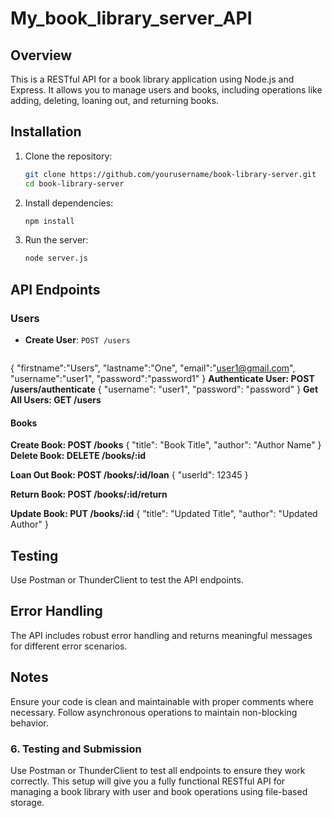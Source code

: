# My_book_library_server_API

## Overview

This is a RESTful API for a book library application using Node.js and Express. It allows you to manage users and books, including operations like adding, deleting, loaning out, and returning books.

## Installation

1. Clone the repository:
    ```sh
    git clone https://github.com/yourusername/book-library-server.git
    cd book-library-server
    ```

2. Install dependencies:
    ```sh
    npm install
    ```

3. Run the server:
    ```sh
    node server.js
    ```

## API Endpoints

### Users

- **Create User**: `POST /users`
  ```json
 {
    "firstname":"Users",
    "lastname":"One",
    "email":"user1@gmail.com",
    "username":"user1",
    "password":"password1"
}
**Authenticate User: POST /users/authenticate**
{
  "username": "user1",
  "password": "password"
}
**Get All Users: GET /users**

#### Books
**Create Book: POST /books**
{
  "title": "Book Title",
  "author": "Author Name"
}
**Delete Book: DELETE /books/:id**

**Loan Out Book: POST /books/:id/loan**
{
  "userId": 12345
}

**Return Book: POST /books/:id/return**

**Update Book: PUT /books/:id**
{
  "title": "Updated Title",
  "author": "Updated Author"
}

## Testing
Use Postman or ThunderClient to test the API endpoints.



## Error Handling
The API includes robust error handling and returns meaningful messages for different error scenarios.

## Notes
Ensure your code is clean and maintainable with proper comments where necessary.
Follow asynchronous operations to maintain non-blocking behavior.


### 6. Testing and Submission

Use Postman or ThunderClient to test all endpoints to ensure they work correctly. This setup will give you a fully functional RESTful API for managing a book library with user and book operations using file-based storage.

